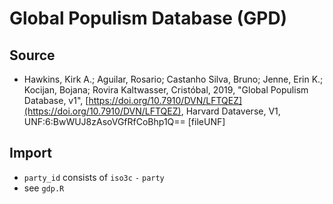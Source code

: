 # Global Populism Database (GPD)

## Source

+ Hawkins, Kirk A.; Aguilar, Rosario; Castanho Silva, Bruno; Jenne, Erin K.; Kocijan, Bojana; Rovira Kaltwasser, Cristóbal, 2019, "Global Populism Database, v1", [https://doi.org/10.7910/DVN/LFTQEZ](https://doi.org/10.7910/DVN/LFTQEZ), Harvard Dataverse, V1, UNF:6:BwWUJ8zAsoVGfRfCoBhp1Q== [fileUNF]

## Import

+ `party_id` consists of `iso3c` `-` `party`
+ see `gdp.R`
